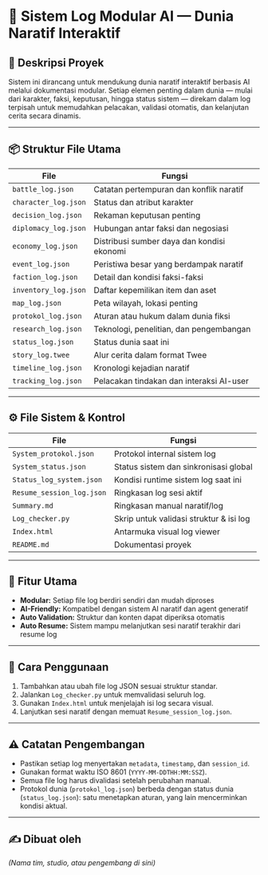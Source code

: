 # 📘 Sistem Log Modular AI — Dunia Naratif Interaktif

## 📂 Deskripsi Proyek

Sistem ini dirancang untuk mendukung dunia naratif interaktif berbasis AI melalui dokumentasi modular. Setiap elemen penting dalam dunia — mulai dari karakter, faksi, keputusan, hingga status sistem — direkam dalam log terpisah untuk memudahkan pelacakan, validasi otomatis, dan kelanjutan cerita secara dinamis.

---

## 📦 Struktur File Utama

| File                   | Fungsi                                   |
|------------------------|------------------------------------------|
| `battle_log.json`      | Catatan pertempuran dan konflik naratif  |
| `character_log.json`   | Status dan atribut karakter              |
| `decision_log.json`    | Rekaman keputusan penting                |
| `diplomacy_log.json`   | Hubungan antar faksi dan negosiasi       |
| `economy_log.json`     | Distribusi sumber daya dan kondisi ekonomi |
| `event_log.json`       | Peristiwa besar yang berdampak naratif   |
| `faction_log.json`     | Detail dan kondisi faksi-faksi           |
| `inventory_log.json`   | Daftar kepemilikan item dan aset         |
| `map_log.json`         | Peta wilayah, lokasi penting             |
| `protokol_log.json`    | Aturan atau hukum dalam dunia fiksi      |
| `research_log.json`    | Teknologi, penelitian, dan pengembangan  |
| `status_log.json`      | Status dunia saat ini                    |
| `story_log.twee`       | Alur cerita dalam format Twee            |
| `timeline_log.json`    | Kronologi kejadian naratif               |
| `tracking_log.json`    | Pelacakan tindakan dan interaksi AI-user |

---

## ⚙️ File Sistem & Kontrol

| File                      | Fungsi                                 |
|---------------------------|----------------------------------------|
| `System_protokol.json`    | Protokol internal sistem log           |
| `System_status.json`      | Status sistem dan sinkronisasi global  |
| `Status_log_system.json`  | Kondisi runtime sistem log saat ini    |
| `Resume_session_log.json` | Ringkasan log sesi aktif               |
| `Summary.md`              | Ringkasan manual naratif/log           |
| `Log_checker.py`          | Skrip untuk validasi struktur & isi log|
| `Index.html`              | Antarmuka visual log viewer            |
| `README.md`               | Dokumentasi proyek                     |

---

## 🧠 Fitur Utama

- **Modular:** Setiap file log berdiri sendiri dan mudah diproses
- **AI-Friendly:** Kompatibel dengan sistem AI naratif dan agent generatif
- **Auto Validation:** Struktur dan konten dapat diperiksa otomatis
- **Auto Resume:** Sistem mampu melanjutkan sesi naratif terakhir dari resume log

---

## 🚀 Cara Penggunaan

1. Tambahkan atau ubah file log JSON sesuai struktur standar.
2. Jalankan `Log_checker.py` untuk memvalidasi seluruh log.
3. Gunakan `Index.html` untuk menjelajah isi log secara visual.
4. Lanjutkan sesi naratif dengan memuat `Resume_session_log.json`.

---

## ⚠️ Catatan Pengembangan

- Pastikan setiap log menyertakan `metadata`, `timestamp`, dan `session_id`.
- Gunakan format waktu ISO 8601 (`YYYY-MM-DDTHH:MM:SSZ`).
- Semua file log harus divalidasi setelah perubahan manual.
- Protokol dunia (`protokol_log.json`) berbeda dengan status dunia (`status_log.json`): satu menetapkan aturan, yang lain mencerminkan kondisi aktual.

---

## ✍️ Dibuat oleh

_(Nama tim, studio, atau pengembang di sini)_
